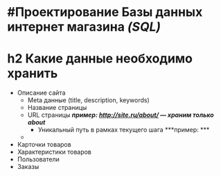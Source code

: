 #Проектирование Базы данных интернет магазина ***(SQL)***
=================

h2 Какие данные необходимо хранить
==============
* Описание сайта
	* Meta данные (title, description, keywords)
	* Название страницы
	* URL страницы ***пример: http://site.ru/about/  — храним только about***
		* Уникальный путь в рамках текущего шага ***пример: ***
	* 
* Карточки товаров
* Характеристики товаров
* Пользователи
* Заказы